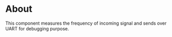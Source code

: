 # About
This component measures the frequency of incoming signal and sends over UART for debugging purpose.
